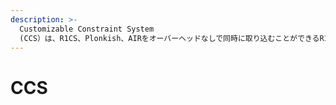 ```yaml
---
description: >-
  Customizable Constraint System
  (CCS）は、R1CS、Plonkish、AIRをオーバーヘッドなしで同時に取り込むことができるR1CSの一般化です。
---
```


# CCS

